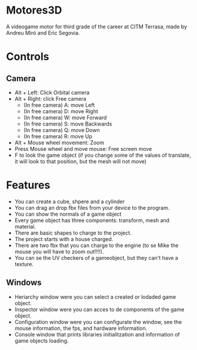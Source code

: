 # Motores3D
A videogame motor for third grade of the career at CITM Terrasa, made by Andreu Miró and Eric Segovia.


# Controls

## Camera

- Alt + Left: Click Orbital camera
- Alt + Right: click Free camera
  - (In free camera) A: move Left
  - (In free camera) D: move Right
  - (In free camera) W: move Forward
  - (In free camera) S: move Backwards
  - (In free camera) Q: move Down
  - (In free camera) R: move Up
- Alt + Mouse wheel movement: Zoom
- Press Mouse wheel and move mouse: Free screen move
- F to look the game object (if you change some of the values of translate, it will look to that position, but the mesh will not move)

# Features

- You can create a cube, shpere and a cylinder
- You can drag an drop fbx files from your device to the program.
- You can show the normals of a game object
- Every game object has three components: transform, mesh and material.
- There are basic shapes to charge to the project.
- The project starts with a house charged. 
- There are two fbx that you can charge to the engine (to se Mike the mouse you will have to zoom out!!!!).
- You can se the UV checkers of a gameobject, but they can't have a texture.

## Windows

- Heriarchy window were you can select a created or lodaded game object.
- Inspector window were you can acces to de components of the game object.
- Configuration window were you can configurate the window, see the mouse information, the fps, and hardware information.
- Console window that prints libraries initialitzation and information of game objects loading.
